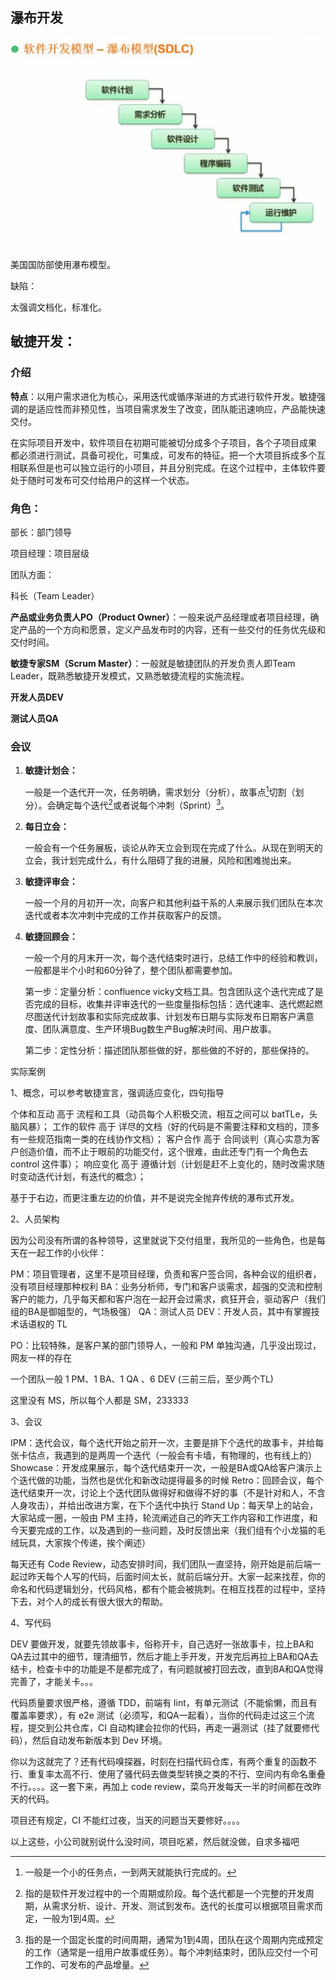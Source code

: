 ## 瀑布开发

![image-20240620203208642](./assets/image-20240620203208642.png)

美国国防部使用瀑布模型。

缺陷：

太强调文档化，标准化。

## 敏捷开发：

### 介绍

**特点**：以用户需求进化为核心，采用迭代或循序渐进的方式进行软件开发。敏捷强调的是适应性而非预见性，当项目需求发生了改变，团队能迅速响应，产品能快速交付。

在实际项目开发中，软件项目在初期可能被切分成多个子项目，各个子项目成果 都必须进行测试，具备可视化，可集成，可发布的特征。把一个大项目拆成多个互相联系但是也可以独立运行的小项目，并且分别完成。在这个过程中，主体软件要处于随时可发布可交付给用户的这样一个状态。





### 角色：

部长：部门领导

项目经理：项目层级

团队方面：

科长（Team Leader）

**产品或业务负责人PO（Product Owner）**：一般来说产品经理或者项目经理，确定产品的一个方向和愿景，定义产品发布时的内容，还有一些交付的任务优先级和交付时间。

**敏捷专家SM（Scrum Master）**：一般就是敏捷团队的开发负责人即Team Leader，既熟悉敏捷开发模式，又熟悉敏捷流程的实施流程。

**开发人员DEV**

**测试人员QA**



### 会议

1. **敏捷计划会：**

   一般是一个迭代开一次，任务明确，需求划分（分析），故事点[^1]切割（划分）。会确定每个迭代[^2]或者说每个冲刺（Sprint）[^3]。

2. **每日立会：**

   一般会有一个任务展板，谈论从昨天立会到现在完成了什么。从现在到明天的立会，我计划完成什么，有什么阻碍了我的进展，风险和困难抛出来。

3. **敏捷评审会：**

   一般一个月的月初开一次，向客户和其他利益干系的人来展示我们团队在本次迭代或者本次冲刺中完成的工作并获取客户的反馈。

4. **敏捷回顾会：**

   一般一个月的月末开一次，每个迭代结束时进行，总结工作中的经验和教训，一般都是半个小时和60分钟了，整个团队都需要参加。

   第一步：定量分析：confluence vicky文档工具。包含团队这个迭代完成了是否完成的目标，收集并评审迭代的一些度量指标包括：选代速率、迭代燃起燃尽图送代计划故事和实际完成故事、计划发布日期与实际发布日期客户满意度、团队满意度、生产环境Bug数生产Bug解决时间、用户故事。

   第二步：定性分析：描述团队那些做的好，那些做的不好的，那些保持的。

[^1]:一般是一个小的任务点，一到两天就能执行完成的。
[^2]:指的是软件开发过程中的一个周期或阶段。每个迭代都是一个完整的开发周期，从需求分析、设计、开发、测试到发布。迭代的长度可以根据项目需求而定，一般为1到4周。
[^3]:指的是一个固定长度的时间周期，通常为1到4周，团队在这个周期内完成预定的工作（通常是一组用户故事或任务）。每个冲刺结束时，团队应交付一个可工作的、可发布的产品增量。






实际案例



1、概念，可以参考敏捷宣言，强调适应变化，四句指导

个体和互动 高于 流程和工具（动员每个人积极交流，相互之间可以 batTLe，头脑风暴）；
工作的软件 高于 详尽的文档（好的代码是不需要注释和文档的，顶多有一些规范指南一类的在线协作文档）；
客户合作 高于 合同谈判（真心实意为客户创造价值，而不止于眼前的功能交付，这个很难，由此还专门有一个角色去 control 这件事）；
响应变化 高于 遵循计划（计划是赶不上变化的，随时改需求随时变动迭代计划，有迭代的概念）；

基于于右边，而更注重左边的价值，并不是说完全抛弃传统的瀑布式开发。

2、人员架构

因为公司没有所谓的各种领导，这里就说下交付组里，我所见的一些角色，也是每天在一起工作的小伙伴：

PM：项目管理者，这里不是项目经理，负责和客户签合同，各种会议的组织者，没有项目经理那种权利
BA：业务分析师，专门和客户谈需求，超强的交流和控制客户的能力，几乎每天都和客户泡在一起开会过需求，疯狂开会，驱动客户（我们组的BA是御姐型的，气场极强）
QA：测试人员
DEV：开发人员，其中有掌握技术话语权的 TL

PO：比较特殊，是客户某的部门领导人，一般和 PM 单独沟通，几乎没出现过，网友一样的存在

一个团队一般 1 PM、1 BA、1 QA 、6 DEV (三前三后，至少两个TL)

这里没有 MS，所以每个人都是 SM，233333

3、会议

IPM：迭代会议，每个迭代开始之前开一次，主要是排下个迭代的故事卡，并给每张卡估点，我遇到的是两周一个迭代（一般会有卡墙，有物理的，也有线上的）
Showcase：开发成果展示，每个迭代结束开一次，一般是BA或QA给客户演示上个迭代做的功能，当然也是优化和新改动提得最多的时候
Retro：回顾会议，每个迭代结束开一次，讨论上个迭代团队做得好和做得不好的事（不是针对和人，不含人身攻击），并给出改进方案，在下个迭代中执行
Stand Up：每天早上的站会，大家站成一圈，一般由 PM 主持，轮流阐述自己的昨天工作内容和工作进度，和今天要完成的工作，以及遇到的一些问题，及时反馈出来（我们组有个小龙猫的毛绒玩具，大家挨个传递，挨个阐述）

每天还有 Code Review，动态安排时间，我们团队一直坚持，刚开始是前后端一起过昨天每个人写的代码，后面时间太长，就前后端分开。大家一起来找茬，你的命名和代码逻辑划分，代码风格，都有个能会被挑刺。在相互找茬的过程中，坚持下去，对个人的成长有很大很大的帮助。

4、写代码

DEV 要做开发，就要先领故事卡，俗称开卡，自己选好一张故事卡，拉上BA和QA去过其中的细节，理清细节，然后才能上手开发，开发完后再拉上BA和QA去结卡，检查卡中的功能是不是都完成了，有问题就被打回去改，直到BA和QA觉得完善了，才能关卡。。。

代码质量要求很严格，遵循 TDD，前端有 lint，有单元测试（不能偷懒，而且有覆盖率要求），有 e2e 测试（必须写，和QA一起看），当你的代码走过这三个流程，提交到公共仓库，CI 自动构建会拉你的代码，再走一遍测试（挂了就要修代码），然后自动发布新版本到 Dev 环境。

你以为这就完了？还有代码嗅探器，时刻在扫描代码仓库，有两个重复的函数不行、重复率太高不行、使用了骚代码去做类型转换之类的不行、空间内有命名重叠不行。。。。这一套下来，再加上 code review，菜鸟开发每天一半的时间都在改昨天的代码。

项目还有规定，CI 不能红过夜，当天的问题当天要修好。。。。

以上这些，小公司就别说什么没时间，项目吃紧，然后就没做，自求多福吧